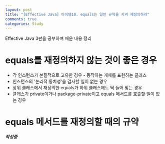 ```yaml
---
layout: post
title: "[Effective Java] 아이템10. equals는 일반 규약을 지켜 재정의하라"
comments: true
categories: Study
---
```

Effective Java 3판을 공부하며 배운 내용 정리  

# equals를 재정의하지 않는 것이 좋은 경우
- 각 인스턴스가 본질적으로 고유한 경우 - 동작하는 개체를 표현하는 클래스
- 인스턴스의 '논리적 동치성'을 검사할 일이 없는 경우
- 상위 클래스에서 재정의한 equals가 하위 클래스에도 딱 들어 맞는 경우
- 클래스가 private이거나 package-private이고 equals 메서드를 호출할 일이 없는 경우

# equals 메서드를 재정의할 때의 규약


***작성중***